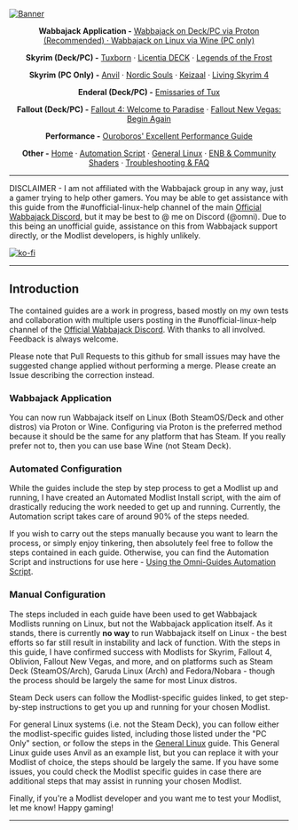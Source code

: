 [![Banner](https://github.com/Omni-guides/Wabbajack-Modlist-Linux/blob/main/images/WabbajackModlistsBanner2.png)](https://github.com/Omni-guides/Wabbajack-Modlist-Linux)

<p align="center"><b>Wabbajack Application -</b>
  <a href="https://github.com/Omni-guides/Wabbajack-Modlist-Linux/wiki/Wabbajack-via-Proton">Wabbajack on Deck/PC via Proton (Recommended) ·
  <a href="https://github.com/Omni-guides/Wabbajack-Modlist-Linux/wiki/Wabbajack-on-Linux-via-Wine">Wabbajack on Linux via Wine (PC only)</a>
</p>

<p align="center"><b>Skyrim (Deck/PC) -</b>
  <a href="https://github.com/Omni-guides/Wabbajack-Modlist-Linux/wiki/Skyrim:-Tuxborn">Tuxborn</a> ·
  <a href="https://github.com/Omni-guides/Wabbajack-Modlist-Linux/wiki/Skyrim:-Licentia-DECK">Licentia DECK</a> ·
  <a href="https://github.com/Omni-guides/Wabbajack-Modlist-Linux/wiki/Skyrim:-Legends-of-the-Frost">Legends of the Frost</a>
</p>

<p align="center"><b>Skyrim (PC Only) -</b>
  <a href="https://github.com/Omni-guides/Wabbajack-Modlist-Linux/wiki/General-Linux-Guide-(Anvil)">Anvil</a> ·
  <a href="https://github.com/Omni-guides/Wabbajack-Modlist-Linux/wiki/Skyrim:-Nordic-Souls">Nordic Souls</a> ·
  <a href="https://github.com/Omni-guides/Wabbajack-Modlist-Linux/wiki/Skyrim:-Keizaal">Keizaal</a> ·
  <a href="https://github.com/Omni-guides/Wabbajack-Modlist-Linux/wiki/Skyrim:-Living-Skyrim-4">Living Skyrim 4</a>
</p>

<p align="center"><b>Enderal (Deck/PC) -</b>
  <a href="https://github.com/Omni-guides/Wabbajack-Modlist-Linux/wiki/Enderal:-Emissaries-of-Tux">Emissaries of Tux</a>
</p>

<p align="center"><b>Fallout (Deck/PC) -</b>
  <a href="https://github.com/Omni-guides/Wabbajack-Modlist-Linux/wiki/Fallout-4:-Welcome-to-Paradise">Fallout 4: Welcome to Paradise</a> ·
  <a href="https://github.com/Omni-guides/Wabbajack-Modlist-Linux/wiki/Fallout-NV:-Begin-Again">Fallout New Vegas: Begin Again</a>
</p>

<p align="center"><b>Performance -</b>
<a href="https://github.com/Omni-guides/Wabbajack-Modlist-Linux/wiki/Performance-Guide">Ouroboros' Excellent Performance Guide</a>
</p>


<p align="center"><b>Other -</b>
  <a href="https://github.com/Omni-guides/Wabbajack-Modlist-Linux/wiki">Home</a> ·
  <a href="https://github.com/Omni-guides/Wabbajack-Modlist-Linux/wiki/Using-the-omni%E2%80%90guides.sh-Automation-Script">Automation Script</a> ·
  <a href="https://github.com/Omni-guides/Wabbajack-Modlist-Linux/wiki/General-Linux-Guide-(Anvil)">General Linux</a> ·
  <a href="https://github.com/Omni-guides/Wabbajack-Modlist-Linux/wiki/ENB,-Reshade-and-Community-Shaders">ENB & Community Shaders</a> ·
  <a href="https://github.com/Omni-guides/Wabbajack-Modlist-Linux/wiki/Troubleshooting-and-FAQ">Troubleshooting & FAQ</a> 
</p>

---

DISCLAIMER - I am not affiliated with the Wabbajack group in any way, just a gamer trying to help other gamers. You may be able to get assistance with this guide from the #unofficial-linux-help channel of the main [Official Wabbajack Discord](https://discord.gg/wabbajack), but it may be best to @ me on Discord (@omni). Due to this being an unofficial guide, assistance on this from Wabbajack support directly, or the Modlist developers, is highly unlikely.

[![ko-fi](https://ko-fi.com/img/githubbutton_sm.svg)](https://ko-fi.com/D1D8H8WBD)

***

## Introduction

The contained guides are a work in progress, based mostly on my own tests and collaboration with multiple users posting in the #unofficial-linux-help channel of the [Official Wabbajack Discord](https://discord.gg/wabbajack). With thanks to all involved. Feedback is always welcome.

Please note that Pull Requests to this github for small issues may have the suggested change applied without performing a merge. Please create an Issue describing the correction instead.

### Wabbajack Application

You can now run Wabbajack itself on Linux (Both SteamOS/Deck and other distros) via Proton or Wine. Configuring via Proton is the preferred method because it should be the same for any platform that has Steam. If you really prefer not to, then you can use base Wine (not Steam Deck).

### Automated Configuration

While the guides include the step by step process to get a Modlist up and running, I have created an Automated Modlist Install script, with the aim of drastically reducing the work needed to get up and running. Currently, the Automation script takes care of around 90% of the steps needed.

If you wish to carry out the steps manually because you want to learn the process, or simply enjoy tinkering, then absolutely feel free to follow the steps contained in each guide. Otherwise, you can find the Automation Script and instructions for use here - [Using the Omni-Guides Automation Script](https://github.com/Omni-guides/Wabbajack-Modlist-Linux/wiki/Using-the-omni%E2%80%90guides.sh-Automation-Script).

### Manual Configuration
The steps included in each guide have been used to get Wabbajack Modlists running on Linux, but not the Wabbajack application itself. As it stands, there is currently **no way** to run Wabbajack itself on Linux - the best efforts so far still result in instability and lack of function. With the steps in this guide, I have confirmed success with Modlists for Skyrim, Fallout 4, Oblivion, Fallout New Vegas, and more, and on platforms such as Steam Deck (SteamOS/Arch), Garuda Linux (Arch) and Fedora/Nobara - though the process should be largely the same for most Linux distros.

Steam Deck users can follow the Modlist-specific guides linked, to get step-by-step instructions to get you up and running for your chosen Modlist.

For general Linux systems (i.e. not the Steam Deck), you can follow either the modlist-specific guides listed, including those listed under the "PC Only" section, or follow the steps in the [General Linux](https://github.com/Omni-guides/Wabbajack-Modlist-Linux/wiki/General-Linux-Guide-(Anvil)) guide. This General Linux guide uses Anvil as an example list, but you can replace it with your Modlist of choice, the steps should be largely the same. If you have some issues, you could check the Modlist specific guides in case there are additional steps that may assist in running your chosen Modlist.

Finally, if you're a Modlist developer and you want me to test your Modlist, let me know! Happy gaming!

***
